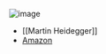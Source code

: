 
![image](https://gyazo.com/6b3dd00dca828544015b56115fa3ab98/thumb/1000)
- [[Martin Heidegger]]
- [Amazon](https://amzn.to/3Gscvgh)
